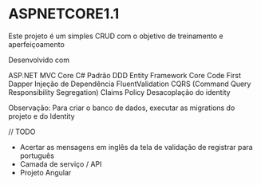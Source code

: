 # ASPNETCORE1.1
Este projeto é um simples CRUD com o objetivo de treinamento e aperfeiçoamento 

Desenvolvido com 

ASP.NET MVC Core
C# 
Padrão DDD
Entity Framework Core
Code First
Dapper
Injeção de Dependência
FluentValidation 
CQRS (Command Query Responsibility Segregation)
Claims Policy
Desacoplação do identity

Observação:
Para criar o banco de dados, executar as migrations do projeto e do Identity

// TODO
- Acertar as mensagens em inglês da tela de validação de registrar para português
- Camada de serviço / API
- Projeto Angular